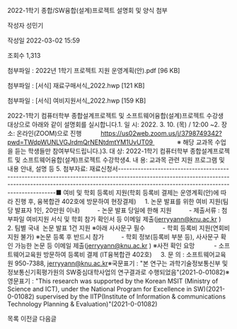 2022-1학기 종합/SW융합(설계)프로젝트 설명회 및 양식 첨부



작성자
성민기


작성일
2022-03-02 15:59


조회수
1,313


첨부파일 : 2022년 1학기 프로젝트 지원 운영계획(안).pdf [96 KB]  

첨부파일 : [서식] 재료구매서식\_2022.hwp [121 KB]  

첨부파일 : [서식] 여비지원서식\_2022.hwp [159 KB]


﻿﻿﻿﻿﻿﻿﻿﻿﻿﻿﻿﻿﻿﻿﻿﻿﻿﻿﻿﻿﻿﻿﻿﻿﻿﻿﻿﻿﻿﻿﻿2022-1학기 컴퓨터학부 종합설계프로젝트 및 소프트웨어융합(설계)프로젝트 수강생 대상으로 아래와 같이 설명회를 실시합니다.﻿1. 일 시: 2022. 3. 10. (목) / 12:00 ~2. 장 소: 온라인(ZOOM)으로 진행           https://us02web.zoom.us/j/3798749342?pwd=TWdpWUNLVGJrdmQrNENtdmtYM1UvUT09              ※ 해당 교과목 수업을 듣는 학생들만 참여부탁드립니다.)3. 대 상: 2022-1학기 컴퓨터학부 종합설계프로젝트 및 소프트웨어융합(설계)프로젝트 수강학생4. 내 용: 교과목 관련 지원 프로그램 및 내용 안내, 설명 등 5. 첨부자료: 재료신청서--------------------------------------------------------------------------------------------------------------------------------------------------------------------------------------------------------------------■ 여비 및 학회 등록비 지원(학회 등록비 결제는 운영계획(안)에 따라 진행 후, 융복합관 402호에 방문하여 현장결제)     1. 논문 발표를 위한 여비 지원(팀당 발표자 1인, 20만원 이내)          - 논문 발표 당일에 한해 지원          - 제출서류 : 첨부파일 여비지원 서식 및 학회 참가 확인서 등 이메일 제출(jerryyann@knu.ac.kr )     2. 팀별 국내  논문 발표 1건 지원 ※아래 사사문구 필수          - 학회 등록비 지원(연회비 지원 불가) ※논문 등록 후 반드시 참가          - 학회 정보(등록비 부분 등), 사사문구 확인 가능한 논문 등 이메일 제출(jerryyann@knu.ac.kr ) ※사전 확인 요망           - 소프트웨어교육원 방문하여 등록비 결제 (IT융복합관 402호)     3. 문 의 : 소프트웨어교육원 950-7388, jerryyann@knu.ac.kr※국문표기 : "본 연구는 과학기술정보통신부 및 정보통신기획평가원의 SW중심대학사업의 연구결과로 수행되었음"(2021-0-01082)※영문표기 : "This research was supported by the Korean MSIT (Ministry of Science and ICT), under the National Program for Excellence in SW)(2021-0-01082) supervised by the IITP(Institute of Information & communications Technology Planning & Evaluation)"(2021-0-01082)





목록
이전글
다음글




